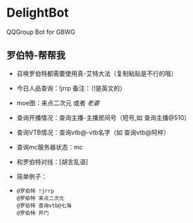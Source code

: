 # DelightBot
QQGroup Bot for GBWG

## 罗伯特-帮帮我
- 召唤罗伯特都需要使用真-艾特大法（复制粘贴是不行的哦）

- 今日人品查询：!jrrp  备注：（!是英文的）

- moe图：来点二次元 或者 *老婆*

- 查询开播情况：查询主播-主播房间号（短号,如 查询主播@510） 

- 查询VTB情况：查询vtb@-vtb名字（如 查询vtb@阿梓）

- 查询mc服务器状态：mc

- 和罗伯特对线：[胡言乱语]

- 简单例子：

- ```shell
  @罗伯特 !jrrp
  @罗伯特 来点二次元
  @罗伯特 查询vtb@七海
  @罗伯特 开门
  ```

  